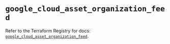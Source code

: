 # `google_cloud_asset_organization_feed`

Refer to the Terraform Registry for docs: [`google_cloud_asset_organization_feed`](https://registry.terraform.io/providers/hashicorp/google/5.21.0/docs/resources/cloud_asset_organization_feed).
